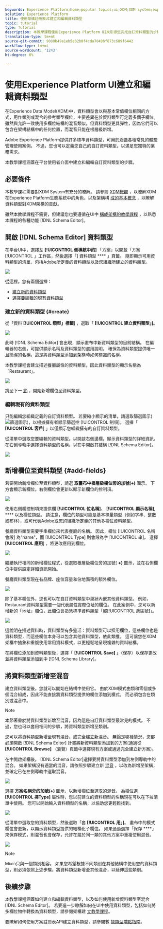 ```yaml
---
keywords: Experience Platform;home;popular topics;ui;XDM;XDM system;experience data model;Experience data model;Experience Data Model;data model;Data Model;schema registry;Schema Registry;schema;Schema;schemas;Schemas;create;data type;data types;
solution: Experience Platform
title: 使用架構註冊表UI建立和編輯資料類型
topic: tutorial
type: Tutorial
description: 本教學課程使用Experience Platform UI來引導您完成自訂資料類型的步驟。
translation-type: tm+mt
source-git-commit: 9008b49e1eb5e32b0f4cda7049bf873c689f6442
workflow-type: tm+mt
source-wordcount: '1243'
ht-degree: 0%

---
```



# 使用Experience Platform UI建立和編輯資料類型

在Experience Data Model(XDM)中，資料類型會以與基本常值欄位相同的方式，用作類別或混合的參考類型欄位，主要差異在於資料類型可定義多個子欄位。 雖然與允許一致使用多欄位結構的混音類似，但資料類型更具彈性，因為它們可以包含在架構結構中的任何位置，而混音只能在根層級新增。

Adobe Experience Platform提供許多標準資料類型，可用於涵蓋各種常見的體驗管理使用案例。 不過，您也可以定義您自己的自訂資料類型，以滿足您獨特的業務需求。

本教學課程涵蓋在平台使用者介面中建立和編輯自訂資料類型的步驟。

## 必要條件

本教學課程需要對XDM System有充分的瞭解。 請參閱 [XDM概觀](../home.md) ，以瞭解XDM在Experience Platform生態系統中的角色，以及架構構 [成的基本概念](../schema/composition.md) ，以瞭解資料類型對XDM架構的貢獻。

雖然本教學課程不需要，但建議您也要遵循在UI中 [構成架構的教學課程](./-schema-ui.md) ，以熟悉本課程的各種功能 [!DNL Schema Editor]。

## 開啟 [!DNL Schema Editor] 資料類型

在平台UI中，選擇左 **[!UICONTROL 側導航中的]** 「方案」以開啟「方案 [!UICONTROL 」工作區，然後選擇「] 資料類型 **** 」頁籤。 隨即顯示可用資料類型的清單，包括Adobe所定義的資料類型以及您組織所建立的資料類型。

![](../images/tutorials/create-datatype/data-types-tab.png)

從這裡，您有兩個選擇：

* [建立新的資料類型](#create)
* [選擇要編輯的現有資料類型](#edit)

### 建立新的資料類型 {#create}

從「資料 **[!UICONTROL 類型」標籤]** ，選取「 **[!UICONTROL 建立資料類型」]**。

![](../images/tutorials/create-datatype/create.png)

此時 [!DNL Schema Editor] 會出現，顯示畫布中新資料類型的目前結構。 在編輯器的右側，可提供顯示名稱及資料類型的選用說明。 確保為資料類型提供唯一且簡潔的名稱，這是將資料類型添加到架構時如何標識的名稱。

本教學課程會建立描述餐廳屬性的資料類型，因此資料類型的顯示名稱為「Restaurant」。

![](../images/tutorials/create-datatype/data-type-properties.png)

跳至下一 [節](#add-fields) ，開始新增欄位至資料類型。

### 編輯現有的資料類型

只能編輯您組織定義的自訂資料類型。 若要縮小顯示的清單，請選取篩選圖示(![篩選圖示](../images/tutorials/create-datatype/filter.png))，以根據擁有者顯示篩選控 [!UICONTROL 制項]。 選擇「 **[!UICONTROL 客戶]** 」以僅顯示您組織擁有的自訂資料類型。

從清單中選取您要編輯的資料類型，以開啟右側邊欄，顯示資料類型的詳細資訊。 在右側導軌中選擇資料類型的名稱，以在中開啟其結構 [!DNL Schema Editor]。

![](../images/tutorials/create-datatype/edit.png)

## 新增欄位至資料類型 {#add-fields}

若要開始新增欄位至資料類型，請選 **取畫布中根層級欄位旁的加號(+)** 圖示。 下方會顯示新欄位，右側欄位會更新以顯示新欄位的控制項。

![](../images/tutorials/create-datatype/new-field.png)

使用右側欄控制項來提供欄 **[!UICONTROL 位名稱]**、 **[!UICONTROL 顯示名稱]**, **** 以及欄位類型。 請注意，欄位的類型可能是基本標量類型（例如字串、整數或布林），或可代表Adobe或您的組織所定義的其他多欄位資料類型。

餐廳資料類型需要字串欄位來代表餐廳的名稱。 因此，欄位 [!UICONTROL 名稱會設] 為&quot;name&quot;，而 [!UICONTROL Type] 則會設為字 [!UICONTROL 串]。 選擇 **[!UICONTROL 應用]** ，將更改應用到欄位。

![](../images/tutorials/create-datatype/name-field.png)

繼續執行相同的新增欄位程式，從選取根層級欄位旁的加號( **+)** 圖示，並在右側欄位中提供設定詳細資訊開始。

餐廳資料類型現在有品牌、座位容量和佔地面積的額外欄位。

![](../images/tutorials/create-datatype/more-fields.png)

除了基本欄位外，您也可以在自訂資料類型中巢狀內嵌其他資料類型。 例如，Restaurant資料類型需要一個代表屬性實際位址的欄位。 在此案例中，您可以新增新的「地址」欄位，此欄位會指派標準資料類型「郵[!UICONTROL 遞區號]」。

![](../images/tutorials/create-datatype/address-field.png)

這說明在描述資料時，資料類型有多靈活：資料類型可以採用欄位，這些欄位也是資料類型，而這些欄位本身可以包含其他資料類型，依此類推。 這可讓您在XDM架構中抽象和重複使用常用資料模式，以更輕鬆地呈現複雜的資料結構。

在將欄位添加到資料類型後，選擇「 **[!UICONTROL Save]** 」（保存）以保存更改並將資料類型添加到中 [!DNL Schema Library]。

## 將資料類型新增至混音

建立資料類型後，您就可以開始在結構中使用它。 由於XDM模式由類和零個或多個混合組成，因此不能直接將資料類型提供的欄位添加到模式。 而必須包含在類別或混音中。

>[!NOTE]
>
>本節著重於將資料類型新增至混音，因為這是自訂資料類型最常見的模式。 不過，您也可以套用相同的步驟，將資料類型新增至類別。

您可以將資料類型新增至現有混音，或完全建立新混音。 無論是哪種情況，您都必須開啟 [!DNL Schema Editor] 計畫將新資料類型添加到的方案(通過從 **[!UICONTROL Browse]** （瀏覽）頁籤中選擇現有方案或通過完全建立新方案)。

在中開啟架構後， [!DNL Schema Editor]選擇要將資料類型添加到左側導軌中的混合。 如果架構沒有適當的混音，請依照步驟建立新 [混音](./create-schema-ui.md#define-mixin) ，以改為新增至架構，並確定已在左側導軌中選取混音。

![](../images/tutorials/create-datatype/mixin-selected.png)

選擇 **方案名稱旁的加號(+)** 圖示，以新增欄位至選取的混音。 為欄位選 **[!UICONTROL 擇Type]** 屬性時，您以前建立的資料類型的名稱現在可以在下拉清單中使用。 您可以開始輸入資料類型的名稱，以協助您更輕鬆找到。

![](../images/tutorials/create-datatype/add-data-type.png)

從清單中選取您的資料類型，然後選取「套 **[!UICONTROL 用」]**。 畫布中的模式欄位會更新，以顯示資料類型提供的結構化子欄位。 如果通過選擇「保存 ****」來保存模式，則混音也會保存，允許在屬於同一類的其他方案中重複使用混音。

![](../images/tutorials/create-datatype/data-type-added.png)

>[!NOTE]
>
>Mixin只與一個類別相容。 如果您希望根據不同類別在其他結構中使用您的資料類型，則必須依照上述步驟，將資料類型新增至其他混合，以延伸這些類別。

## 後續步驟

本教學課程涵蓋如何建立和編輯資料類型，以及如何使用新增資料類型至混合 [!DNL Schema Editor]。 若要進一步瞭解如何在UI中使用資料類型，包括如何將多欄位物件轉換為資料類型，請參閱架構建 [立教學課程](./create-schema-ui.md#datatype)。

要瞭解如何使用方案註冊表API建立資料類型，請參閱數 [據類型端點指南](../api/data-types.md#create)。